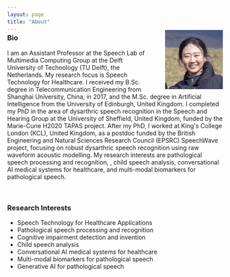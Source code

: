 ```yaml
---
layout: page
title: "About"
---
```

<div style="margin-top: -20px;">
<img src="/files/Yue_Zhengjun.jpg" alt="Zhengjun" style="width: 26.7%; margin-left: 35px; float: right;">
</div>


### Bio ###
I am an Assistant Professor at the Speech Lab of Multimedia Computing Group at the Delft University of Technology (TU Delft), the Netherlands. My research focus is Speech Technology for Healthcare. I received my B.Sc. degree in Telecommunication Engineering from Shanghai University, China, in 2017, and the M.Sc. degree in Artificial Intelligence from the University of Edinburgh, United Kingdom. I completed my PhD in the area of dysarthric speech recognition in the Speech and Hearing Group at the University of Sheffield, United Kingdom, funded by the Marie-Curie H2020 TAPAS project. After my PhD, I worked at King's College London (KCL), United Kingdom, as a postdoc funded by the British Engineering and Natural Sciences Research Council (EPSRC) SpeechWave project, focusing on robust dysarthric speech recognition using raw waveform acoustic modelling.
My research interests are pathological speech processing and recognition, , child speech analysis, conversational AI medical systems for healthcare, and multi-modal biomarkers for pathological speech.

<!-- I received my <u>MSc</u> and <u>BSc</u> degrees from the University of Edinburgh (UK) and Shanghai University (China), respectively, with degrees in Artificial Intelligence and Telecommunication Engineering. -->

<br>

### Research Interests ###
  * Speech Technology for Healthcare Applications
  * Pathological speech processing and recognition
  * Cognitive impairment detection and invention
  * Child speech analysis
  * Conversational AI medical systems for healthcare
  * Multi-modal biomarkers for pathological speech
  * Generative AI for pathological speech

